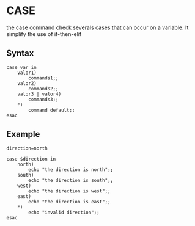 # CASE

the case command check severals cases that can occur on a variable. It simplify the use of if-then-elif

## Syntax

```
case var in
    valor1)
        commands1;;
    valor2)
        commands2;;
    valor3 | valor4)
        commands3;;
    *)
        command default;;
esac
```

## Example

```
direction=north

case $direction in
    north)
        echo "the direction is north";;
    south)
        echo "the direction is south";;
    west)
        echo "the direction is west";;
    east)
        echo "the direction is east";;
    *)
        echo "invalid direction";;
esac
```